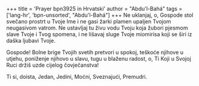 +++
title = 'Prayer bpn3925 in Hrvatski'
author = "Abdu'l-Bahá"
tags = ['lang-hr', 'bpn-unsorted', "Abdu'l-Bahá"]
+++
Ne uklanjaj, o, Gospode stol svečano prostrt u Tvoje Ime i ne gasi žarki plamen upaljen Tvojom neugasivom vatrom. Ne ustavljaj tu živu vodu Tvoju koja žubori pjesmom slave Tvoje i Tvog spomena, i ne lišavaj sluge Tvoje miomirisa koji se širi iz daška ljubavi Tvoje.

Gospode! Bolne brige Tvojih svetih pretvori u spokoj, teškoće njihove u utjehu, poniženje njihovo u slavu, tugu u blaženu radost, o, Ti Koji u Svojoj Ruci držiš uzde cijelog čovječanstva!

Ti si, doista, Jedan, Jedini, Moćni, Sveznajući, Premudri.
